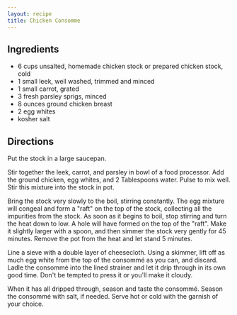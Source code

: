 ```yaml
---
layout: recipe
title: Chicken Consomme
---
```


## Ingredients

* 6 cups unsalted, homemade chicken stock or prepared chicken stock, cold
* 1 small leek, well washed, trimmed and minced
* 1 small carrot, grated
* 3 fresh parsley sprigs, minced
* 8 ounces ground chicken breast
* 2 egg whites
* kosher salt

## Directions

Put the stock in a large saucepan.

Stir together the leek, carrot, and parsley in bowl of a food processor.
Add the ground chicken, egg whites, and 2 Tablespoons water. Pulse to
mix well. Stir this mixture into the stock in pot.

Bring the stock very slowly to the boil, stirring constantly. The egg
mixture will congeal and form a \"raft\" on the top of the stock,
collecting all the impurities from the stock. As soon as it begins to
boil, stop stirring and turn the heat down to low. A hole will have
formed on the top of the \"raft\". Make it slightly larger with a spoon,
and then simmer the stock very gently for 45 minutes. Remove the pot
from the heat and let stand 5 minutes.

Line a sieve with a double layer of cheesecloth. Using a skimmer, lift
off as much egg white from the top of the consommé as you can, and
discard. Ladle the consommé into the lined strainer and let it drip
through in its own good time. Don\'t be tempted to press it or you\'ll
make it cloudy.

When it has all dripped through, season and taste the consommé. Season
the consommé with salt, if needed. Serve hot or cold with the garnish of
your choice.
